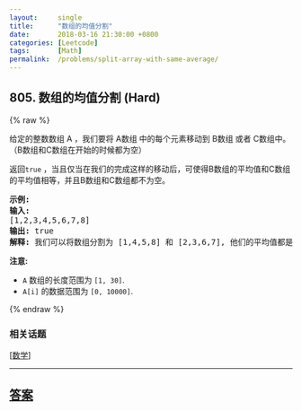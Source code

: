 ```yaml
---
layout:     single
title:      "数组的均值分割"
date:       2018-03-16 21:30:00 +0800
categories: [Leetcode]
tags:       [Math]
permalink:  /problems/split-array-with-same-average/
---
```


## 805. 数组的均值分割 (Hard)

{% raw %}

<p>给定的整数数组 A ，我们要将 A数组 中的每个元素移动到 B数组 或者 C数组中。（B数组和C数组在开始的时候都为空）</p>

<p>返回<code>true</code> ，当且仅当在我们的完成这样的移动后，可使得B数组的平均值和C数组的平均值相等，并且B数组和C数组都不为空。</p>

<pre>
<strong>示例:</strong>
<strong>输入:</strong> 
[1,2,3,4,5,6,7,8]
<strong>输出:</strong> true
<strong>解释: </strong>我们可以将数组分割为 [1,4,5,8] 和 [2,3,6,7], 他们的平均值都是4.5。
</pre>

<p><strong>注意:</strong></p>

<ul>
	<li><code>A</code> 数组的长度范围为 <code>[1, 30]</code>.</li>
	<li><code>A[i]</code> 的数据范围为 <code>[0, 10000]</code>.</li>
</ul>

{% endraw %}

### 相关话题
  [[数学](https://github.com/openset/leetcode/tree/master/tag/math/README.md)]

---

## [答案](https://github.com/openset/leetcode/tree/master/problems/split-array-with-same-average)
